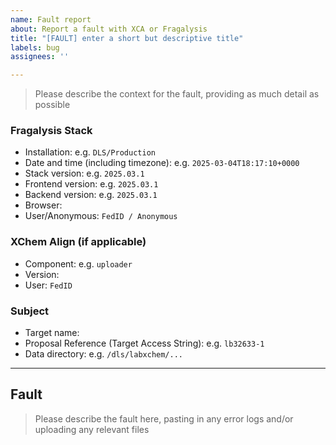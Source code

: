 ```yaml
---
name: Fault report
about: Report a fault with XCA or Fragalysis
title: "[FAULT] enter a short but descriptive title"
labels: bug
assignees: ''

---
```


> Please describe the context for the fault, providing as much detail as possible

### Fragalysis Stack
- Installation: e.g. `DLS/Production`
- Date and time (including timezone): e.g. `2025-03-04T18:17:10+0000`
- Stack version: e.g. `2025.03.1`
- Frontend version: e.g. `2025.03.1`
- Backend version: e.g. `2025.03.1`
- Browser:
- User/Anonymous: `FedID / Anonymous`

### XChem Align (if applicable)
- Component: e.g. `uploader`
- Version:
- User: `FedID`

### Subject
- Target name:
- Proposal Reference (Target Access String): e.g. `lb32633-1`
- Data directory: e.g. `/dls/labxchem/...`

---

## Fault

> Please describe the fault here, pasting in any error logs and/or uploading any relevant files
